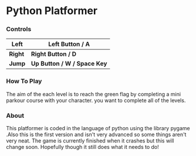 # Python Platformer

### Controls


| Left      | Left Button / A               |
| ----------- | ------------------------------- |
| **Right** | **Right Button / D**          |
| **Jump**  | **Up Button / W / Space Key** |

### How To Play

The aim of the each level is to reach the green flag by completing a mini parkour course with your character. you want to complete all of the levels.

### About

This platformer is coded in the language of python using the library pygame .Also this is the first version and isn't very advanced so some things aren't very neat. The game is currently finished when it crashes but this will change soon. Hopefully though it still does what it needs to do!
